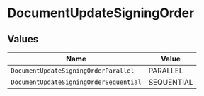 # DocumentUpdateSigningOrder


## Values

| Name                                   | Value                                  |
| -------------------------------------- | -------------------------------------- |
| `DocumentUpdateSigningOrderParallel`   | PARALLEL                               |
| `DocumentUpdateSigningOrderSequential` | SEQUENTIAL                             |